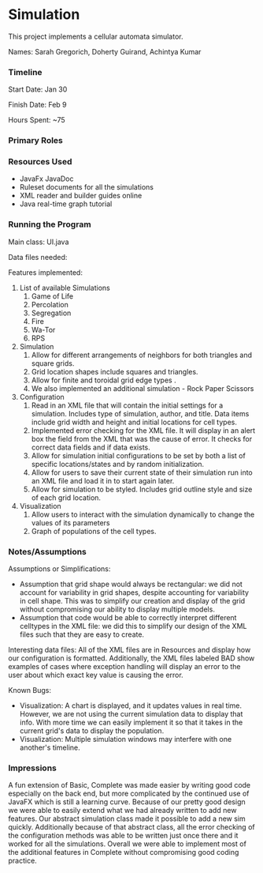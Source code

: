 Simulation
====

This project implements a cellular automata simulator.

Names: Sarah Gregorich, Doherty Guirand, Achintya Kumar

### Timeline

Start Date: Jan 30

Finish Date: Feb 9

Hours Spent: ~75

### Primary Roles


### Resources Used
- JavaFx JavaDoc
- Ruleset documents for all the simulations
- XML reader and builder guides online
- Java real-time graph tutorial

### Running the Program

Main class: UI.java

Data files needed: 

Features implemented:
1.  List of available Simulations
    1. Game of Life
    2. Percolation
    3. Segregation
    4. Fire
    5. Wa-Tor
    6. RPS
3. Simulation
    1. Allow for different arrangements of neighbors for both triangles and square grids.
    2. Grid location shapes include squares and triangles. 
    3. Allow for finite and toroidal grid edge types .
    4. We also implemented an additional simulation - Rock Paper Scissors
4. Configuration
    1. Read in an XML file that will contain the initial settings for a simulation.
    Includes type of simulation, author, and title. Data items include grid width
    and height and initial locations for cell types. 
    2. Implemented error checking for the XML file. It will display in an alert
    box the field from the XML that was the cause of error. It checks for correct
    data fields and if data exists. 
    3. Allow for simulation initial configurations to be set by both a list
    of specific locations/states and by random initialization.
    4. Allow for users to save their current state of their simulation run into
    an XML file and load it in to start again later. 
    5. Allow for simulation to be styled. Includes grid outline style and size
    of each grid location.
5. Visualization
    1. Allow users to interact with the simulation dynamically to change the values of its parameters
    2. Graph of populations of the cell types.


### Notes/Assumptions

Assumptions or Simplifications: 
- Assumption that grid shape would always be rectangular: we did not account for variability in grid shapes, despite accounting for variability in cell shape.
This was to simplify our creation and display of the grid without compromising our ability to display multiple models.
- Assumption that code would be able to correctly interpret different celltypes in the XML file: we did this to simplify our design of the XML files such that they are easy to create.

Interesting data files: All of the XML files are in Resources and display how
our configuration is formatted. Additionally, the XML files labeled BAD show
examples of cases where exception handling will display an error to the user
about which exact key value is causing the error.

Known Bugs: 
- Visualization: A chart is displayed, and it updates values in real time. However, we are not using the
current simulation data to display that info. With more time we can easily implement
it so that it takes in the current grid's data to display the population.
- Visualization: Multiple simulation windows may interfere with one another's timeline.

### Impressions
A fun extension of Basic, Complete was made easier by writing good code especially on the back end, but more complicated by the continued use of JavaFX which is still a learning curve.
Because of our pretty good design we were able to easily extend what we had already
written to add new features. Our abstract simulation class made it possible to add a new sim quickly.
Additionally because of that abstract class, all the error checking of the configuration
methods was able to be written just once there and it worked for all the simulations.
Overall we were able to implement most of the additional features in Complete without compromising good coding practice. 
